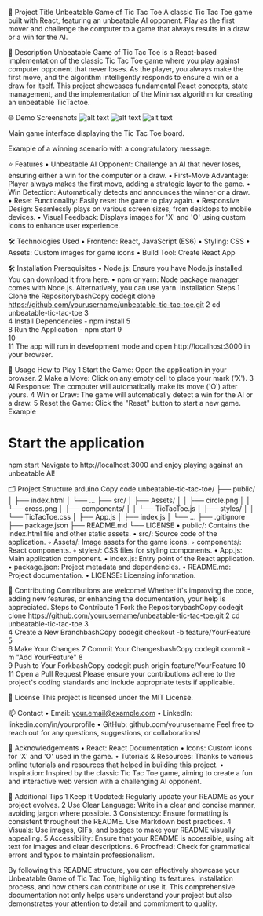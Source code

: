 📌 Project Title
Unbeatable Game of Tic Tac Toe
A classic Tic Tac Toe game built with React, featuring an unbeatable AI opponent. Play as the first mover and challenge the computer to a game that always results in a draw or a win for the AI.


📝 Description
Unbeatable Game of Tic Tac Toe is a React-based implementation of the classic Tic Tac Toe game where you play against computer opponent that never loses. As the player, you always make the first move, and the algorithm intelligently responds to ensure a win or a draw for itself. This project showcases fundamental React concepts, state management, and the implementation of the Minimax algorithm for creating an unbeatable TicTactoe.

🌐 Demo
Screenshots
![alt text](<Screenshot 2024-09-21 at 6.57.32 PM.png>)
![alt text](<Screenshot 2024-09-21 at 6.57.43 PM-2.png>)
![alt text](<Screenshot 2024-09-21 at 6.58.00 PM-1.png>)

Main game interface displaying the Tic Tac Toe board.



Example of a winning scenario with a congratulatory message.


⭐ Features
	•	Unbeatable AI Opponent: Challenge an AI that never loses, ensuring either a win for the computer or a draw.
	•	First-Move Advantage: Player always makes the first move, adding a strategic layer to the game.
	•	Win Detection: Automatically detects and announces the winner or a draw.
	•	Reset Functionality: Easily reset the game to play again.
	•	Responsive Design: Seamlessly plays on various screen sizes, from desktops to mobile devices.
	•	Visual Feedback: Displays images for 'X' and 'O' using custom icons to enhance user experience.

🛠 Technologies Used
	•	Frontend: React, JavaScript (ES6)
	•	Styling: CSS
	•	Assets: Custom images for game icons
	•	Build Tool: Create React App

🛠 Installation
Prerequisites
	•	Node.js: Ensure you have Node.js installed. You can download it from here.
	•	npm or yarn: Node package manager comes with Node.js. Alternatively, you can use yarn.
Installation Steps
	1	Clone the RepositorybashCopy codegit clone https://github.com/yourusername/unbeatable-tic-tac-toe.git
	2	cd unbeatable-tic-tac-toe
	3	
	4	Install Dependencies - npm install
	5	
	8	Run the Application - npm start
	9	
	10	
	11	The app will run in development mode and open http://localhost:3000 in your browser.

🚀 Usage
How to Play
	1	Start the Game: Open the application in your browser.
	2	Make a Move: Click on any empty cell to place your mark ('X').
	3	AI Response: The computer will automatically make its move ('O') after yours.
	4	Win or Draw: The game will automatically detect a win for the AI or a draw.
	5	Reset the Game: Click the "Reset" button to start a new game.
Example
# Start the application
npm start
Navigate to http://localhost:3000 and enjoy playing against an unbeatable AI!

🗂 Project Structure
arduino
Copy code
unbeatable-tic-tac-toe/
├── public/
│   ├── index.html
│   └── ...
├── src/
│   ├── Assets/
│   │   ├── circle.png
│   │   └── cross.png
│   ├── components/
│   │   └── TicTacToe.js
│   ├── styles/
│   │   └── TicTacToe.css
│   ├── App.js
│   ├── index.js
│   └── ...
├── .gitignore
├── package.json
├── README.md
└── LICENSE
	•	public/: Contains the index.html file and other static assets.
	•	src/: Source code of the application.
	◦	Assets/: Image assets for the game icons.
	◦	components/: React components.
	◦	styles/: CSS files for styling components.
	•	App.js: Main application component.
	•	index.js: Entry point of the React application.
	•	package.json: Project metadata and dependencies.
	•	README.md: Project documentation.
	•	LICENSE: Licensing information.

🤝 Contributing
Contributions are welcome! Whether it's improving the code, adding new features, or enhancing the documentation, your help is appreciated.
Steps to Contribute
	1	Fork the RepositorybashCopy codegit clone https://github.com/yourusername/unbeatable-tic-tac-toe.git
	2	cd unbeatable-tic-tac-toe
	3	
	4	Create a New BranchbashCopy codegit checkout -b feature/YourFeature
	5	
	6	Make Your Changes
	7	Commit Your ChangesbashCopy codegit commit -m "Add YourFeature"
	8	
	9	Push to Your ForkbashCopy codegit push origin feature/YourFeature
	10	
	11	Open a Pull Request
Please ensure your contributions adhere to the project's coding standards and include appropriate tests if applicable.


📄 License
This project is licensed under the MIT License.

📫 Contact
	•	Email: your.email@example.com
	•	LinkedIn: linkedin.com/in/yourprofile
	•	GitHub: github.com/yourusername
Feel free to reach out for any questions, suggestions, or collaborations!

🙏 Acknowledgements
	•	React: React Documentation
	•	Icons: Custom icons for 'X' and 'O' used in the game.
	•	Tutorials & Resources: Thanks to various online tutorials and resources that helped in building this project.
	•	Inspiration: Inspired by the classic Tic Tac Toe game, aiming to create a fun and interactive web version with a challenging AI opponent.

📝 Additional Tips
	1	Keep It Updated: Regularly update your README as your project evolves.
	2	Use Clear Language: Write in a clear and concise manner, avoiding jargon where possible.
	3	Consistency: Ensure formatting is consistent throughout the README. Use Markdown best practices.
	4	Visuals: Use images, GIFs, and badges to make your README visually appealing.
	5	Accessibility: Ensure that your README is accessible, using alt text for images and clear descriptions.
	6	Proofread: Check for grammatical errors and typos to maintain professionalism.

By following this README structure, you can effectively showcase your Unbeatable Game of Tic Tac Toe, highlighting its features, installation process, and how others can contribute or use it. This comprehensive documentation not only helps users understand your project but also demonstrates your attention to detail and commitment to quality.
